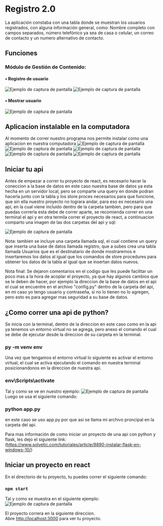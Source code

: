 # Registro 2.0

La aplicación constaba con una tabla donde se muestran los usuarios 
registrados, con alguna información general, como: Nombre completo con 
campos separados, número telefónico ya sea de casa o celular, un correo de 
contacto y un numero alternativo de contacto.
## Funciones
### Módulo de Gestión de Contenido:
#### • Registro de usuario
![Ejemplo de captura de pantalla](src/capturas/Registro2.jpg)
![Ejemplo de captura de pantalla](src/capturas/Registro3.jpg)
#### • Mostrar usuario
![Ejemplo de captura de pantalla](src/capturas/Inicio1.jpg)
## Aplicacion instalable en la computadora
Al momento de correr nuestro programa nos permite instalar como una aplicacion en nuestra computadora
![Ejemplo de captura de pantalla](src/capturas/DescargaApp1.jpg)
![Ejemplo de captura de pantalla](src/capturas/app3.jpg)
![Ejemplo de captura de pantalla](src/capturas/AppPaneldeControl1.jpg)
![Ejemplo de captura de pantalla](src/capturas/app1.jpg)
![Ejemplo de captura de pantalla](src/capturas/app2.jpg)

## Iniciar tu api

Antes de empezar a correr tu proyecto de react, es necesario hacer la coneccion a la base de datos en este caso nuestra base de datos ya esta hecha en un servidor local, pero se comparte una query en donde podran hacerla junto con la tabla y los store proces necesarios para que funcione, que sin ella nuestro proyecto no lograra andar, para eso es necesario una api, en la cual viene incluido dentro de la carpeta tambien, pero para que puedas correrla esta debe de correr aparte, se recomienda correr en una terminal el api y en otra termila correr el proyecto de react, a continuacion comparto una imagen de las dos carpetas del api y sql:

![Ejemplo de captura de pantalla](src/capturas/Api.jpg)

Nota: tambien se incluye una carpeta llamada sql, el cual contiene un query que inserta una base de datos llamada registro, que a subes crea una tabla llamada Usuarios que es el destinatario de donde mostraremos e insertaremos los datos al igual que los comandos de store procedures para obtener los datos de la tabla al igual que se insertan datos nuevos.

Nota final: Se dejaron comentarios en el codigo que les puede facilitar un poco mas a la hora de acoplar el proyecto, ya que hay algunos cambios que se le deben de hacer, por ejemplo la direccion de la base de datos en el api el cual se encuentre en el archivo "config.py" dentro de la carpeta del api, en mi caso yo tengo usuario y contraseña,  si no lo tienen no lo agregen, pero esto es para agregar mas seguridad a su base de datos.

## ¿Como correr una api de python?
Se inicia con la terminal, dentro de la direccion en este caso como en la api ya tenemos un entorno virtual no se agrega, pero anexo el comando el cual se debe de ejecutar desde la direccion de su carpeta en la terminal.

### py -m venv env

Una vez que tengamos el entorno virtual lo siguiente es activar el entorno virtual, el cual se activa ejecutando el comando en nuestra terminal posicionandonos en la direccion de nuestra api.

### env\Scripts\activate
Tal y como se ve en nuestro ejemplo:
![Ejemplo de captura de pantalla](src/capturas/InicioApi.jpg)
Luego se usa el siguiente comando:
### python app.py
en  este caso se uso app.py por que asi se llama mi archivo proncipal en la carpeta del api.

Para mas información de como iniciar un proyecto de una api con python y flask, les dejo el siguiente link:
(https://www.solvetic.com/tutoriales/article/8890-instalar-flask-en-windows-10/)

## Iniciar un proyecto en react

En el directorio de tu proyecto, tu puedes correr el siguiente comando:
### `npm start`
Tal y como se muestra en el siguiente ejemplo: 
![Ejemplo de captura de pantalla](src/capturas/InicioReact.jpg)

El proyecto correra en la siguiente direccion.\
Abre [http://localhost:3000](http://localhost:3000) para ver tu proyecto.




